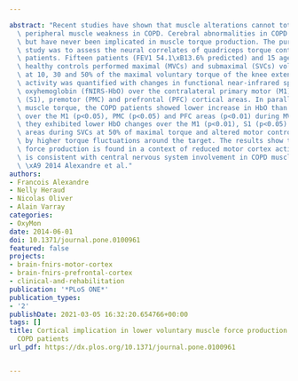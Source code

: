 ---
abstract: "Recent studies have shown that muscle alterations cannot totally explain\
  \ peripheral muscle weakness in COPD. Cerebral abnormalities in COPD are well documented\
  \ but have never been implicated in muscle torque production. The purpose of this\
  \ study was to assess the neural correlates of quadriceps torque control in COPD\
  \ patients. Fifteen patients (FEV1 54.1\xB13.6% predicted) and 15 age- and sex-matched\
  \ healthy controls performed maximal (MVCs) and submaximal (SVCs) voluntary contractions\
  \ at 10, 30 and 50% of the maximal voluntary torque of the knee extensors. Neural\
  \ activity was quantified with changes in functional near-infrared spectroscopy\
  \ oxyhemoglobin (fNIRS-HbO) over the contralateral primary motor (M1), primary somatosensory\
  \ (S1), premotor (PMC) and prefrontal (PFC) cortical areas. In parallel to the lower\
  \ muscle torque, the COPD patients showed lower increase in HbO than healthy controls\
  \ over the M1 (p<0.05), PMC (p<0.05) and PFC areas (p<0.01) during MVCs. In addition,\
  \ they exhibited lower HbO changes over the M1 (p<0.01), S1 (p<0.05) and PMC (p<0.01)\
  \ areas during SVCs at 50% of maximal torque and altered motor control characterized\
  \ by higher torque fluctuations around the target. The results show that low muscle\
  \ force production is found in a context of reduced motor cortex activity, which\
  \ is consistent with central nervous system involvement in COPD muscle weakness.\
  \ \xA9 2014 Alexandre et al."
authors:
- Francois Alexandre
- Nelly Heraud
- Nicolas Oliver
- Alain Varray
categories:
- OxyMon
date: 2014-06-01
doi: 10.1371/journal.pone.0100961
featured: false
projects:
- brain-fnirs-motor-cortex
- brain-fnirs-prefrontal-cortex
- clinical-and-rehabilitation
publication: '*PLoS ONE*'
publication_types:
- '2'
publishDate: 2021-03-05 16:32:20.654766+00:00
tags: []
title: Cortical implication in lower voluntary muscle force production in non-hypoxemic
  COPD patients
url_pdf: https://dx.plos.org/10.1371/journal.pone.0100961

---
